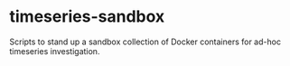 # timeseries-sandbox
Scripts to stand up a sandbox collection of Docker containers for ad-hoc timeseries investigation.
